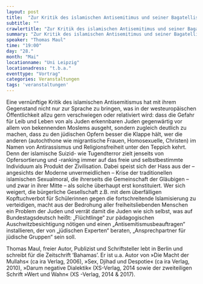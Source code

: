 ```yaml
---
layout: post
title:  "Zur Kritik des islamischen Antisemitimus und seiner Bagatellisierung"
subtitle: ""
crawlertitle: "Zur Kritik des islamischen Antisemitimus und seiner Bagatellisierung"
summary: "Zur Kritik des islamischen Antisemitimus und seiner Bagatellisierung"
speaker: "Thomas Maul"
time: "19:00"
day: "28."
month: "Mai"
locationname: "Uni Leipzig"
locationadress: "t.b.a."
eventtype: "Vortrag"
categories: Veranstaltungen
tags: 'veranstaltungen'
---
```


Eine vernünftige Kritik des islamischen Antisemitismus hat mit ihrem Gegenstand nicht nur zur Sprache zu bringen, was in der westeuropäischen Öffentlichkeit allzu gern verschwiegen oder relativiert wird: dass die Gefahr für Leib und Leben von als Juden erkennbaren Juden gegenwärtig vor allem von bekennenden Moslems ausgeht, sondern zugleich deutlich zu machen, dass zu den jüdischen Opfern besser die Klappe hält, wer die anderen (autochthone wie migrantische Frauen, Homosexuelle, Christen) im Namen von Antirassismus und Religionsfreiheit unter den Teppich kehrt. Denn der islamische Suizid- wie Tugendterror zielt jenseits von Opfersortierung und -ranking immer auf das freie und selbstbestimmte Individuum als Produkt der Zivilisation. Dabei speist sich der Hass aus der – angesichts der Moderne unvermeidlichen – Krise der traditionellen islamischen Sexualmoral, die ihrerseits die Gemeinschaft der Gläubigen – und zwar in ihrer Mitte – als solche überhaupt erst konstituiert. Wer sich weigert, die bürgerliche Gesellschaft z.B. mit dem überfälligen Kopftuchverbot für Schülerinnen gegen die fortschreitende Islamisierung zu verteidigen, macht aus der Bedrohung aller freiheitsliebenden Menschen ein Problem der Juden und verrät damit die Juden wie sich selbst, was auf Bundestagsdeutsch heißt: „Flüchtlinge“ zur pädagogischen Auschwitzbesichtigung nötigen und einen  „Antisemitismusbeauftragen“ installieren, der von „jüdischen Experten“ beraten, „Ansprechpartner für jüdische Gruppen“ sein soll.

Thomas Maul, freier Autor, Publizist und Schriftsteller lebt in Berlin und schreibt für die Zeitschrift ‘Bahamas’. Er ist u.a. Autor von »Die Macht der Mullahs« (ca ira Verlag, 2006), »Sex, Djihad und Despotie« (ca ira Verlag, 2010), »Darum negative Dialektik« (XS-Verlag, 2014 sowie der zweiteiligen Schrift »Wert und Wahn« (XS -Verlag, 2014 & 2017).  